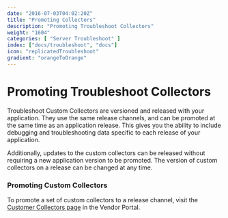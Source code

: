 ```yaml
---
date: "2016-07-03T04:02:20Z"
title: "Promoting Collectors"
description: "Promoting Troubleshoot Collectors"
weight: "1604"
categories: [ "Server Troubleshoot" ]
index: ["docs/troubleshoot", "docs"]
icon: "replicatedTroubleshoot"
gradient: "orangeToOrange"
---
```


# Promoting Troubleshoot Collectors

Troubleshoot Custom Collectors are versioned and released with your application. They use the same release channels, and can be promoted at the same time as an application release. This gives you the ability to include debugging and troubleshooting data specific to each release of your application.

Additionally, updates to the custom collectors can be released without requiring a new application version to be promoted. The version of custom collectors on a release can be changed at any time.

### Promoting Custom Collectors

To promote a set of custom collectors to a release channel, visit the [Customer Collectors page](https://vendor.replicated.com/troubleshoot/collectors) in the Vendor Portal.
